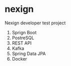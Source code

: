 # nexign
Nexign developer test project

1. Sprign Boot
2. PostreSQL
3. REST API
4. Kafka
5. Spring Data JPA
6. Docker
